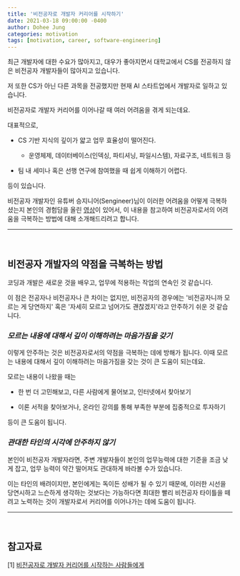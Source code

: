 ```yaml
---
title: '비전공자로 개발자 커리어를 시작하기'
date: 2021-03-18 09:00:00 -0400
author: Dohee Jung
categories: motivation
tags: [motivation, career, software-engineering]
---
```


최근 개발자에 대한 수요가 많아지고, 대우가 좋아지면서 대학교에서 CS를 전공하지 않은 비전공자 개발자들이 많아지고 있습니다.

저 또한 CS가 아닌 다른 과목을 전공했지만 현재 AI 스타트업에서 개발자로 일하고 있습니다.

비전공자로 개발자 커리어를 이어나갈 때 여러 어려움을 겪게 되는데요. 

대표적으로, 

- CS 기반 지식의 깊이가 얇고 업무 효율성이 떨어진다.

    - 운영체제, 데이터베이스(인덱싱, 파티셔닝, 파일시스템), 자료구조, 네트워크 등

- 팀 내 세미나 혹은 선행 연구에 참여했을 때 쉽게 이해하기 어렵다.

등이 있습니다.

비전공자 개발자인 유튜버 승지니어(Sengineer)님이 이러한 어려움을 어떻게 극복하셨는지 본인의 경험담을 올린 [영상](https://www.youtube.com/watch?v=5bIzMeC6Djk)이 있어서, 이 내용을 참고하여 비전공자로서의 어려움을 극복하는 방법에 대해 소개해드리려고 합니다.

---
<br/>

## 비전공자 개발자의 약점을 극복하는 방법

코딩과 개발은 새로운 것을 배우고, 업무에 적용하는 작업의 연속인 것 같습니다.

이 점은 전공자나 비전공자나 큰 차이는 없지만, 비전공자의 경우에는 '비전공자니까 모르는 게 당연하지' 혹은 '자세히 모르고 넘어가도 괜찮겠지'라고 안주하기 쉬운 것 같습니다. <br/>

### *모르는 내용에 대해서 깊이 이해하려는 마음가짐을 갖기*

이렇게 안주하는 것은 비전공자로서의 약점을 극복하는 데에 방해가 됩니다. 이때 모르는 내용에 대해서 깊이 이해하려는 마음가짐을 갖는 것이 큰 도움이 되는데요. 

모르는 내용이 나왔을 때는

-  한 번 더 고민해보고, 다른 사람에게 물어보고, 인터넷에서 찾아보기

-  이론 서적을 찾아보거나, 온라인 강의를 통해 부족한 부분에 집중적으로 투자하기

등이 큰 도움이 됩니다.

### *관대한 타인의 시각에 안주하지 않기*

본인이 비전공자 개발자라면, 주변 개발자들이 본인의 업무능력에 대한 기준을 조금 낮게 잡고, 업무 능력이 약간 떨어져도 관대하게 바라볼 수가 있습니다.

이는 타인의 배려이지만, 본인에게는 독이든 성배가 될 수 있기 때문에, 이러한 시선을 당연시하고 느슨하게 생각하는 것보다는 가능하다면 최대한 빨리 비전공자 타이틀을 떼려고 노력하는 것이 개발자로서 커리어를 이어나가는 데에 도움이 됩니다.

---
<br/>

## 참고자료

[1] [비전공자로 개발자 커리어를 시작하는 사람들에게](https://www.youtube.com/watch?v=5bIzMeC6Djk)